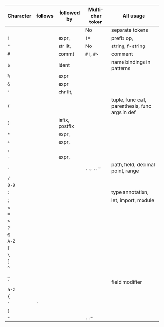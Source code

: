 | Character  | follows                     | followed by                          | Multi-char token  | All usage                              |
|------------|-----------------------------|--------------------------------------|-------------------|----------------------------------------|
| ` `        |                             |                                      | No                | separate tokens                        |
| `!`        |                             | expr,                                | `!=`              | prefix op,                             |
| `"`        |                             | str lit,                             | No                | string, f-string                       |
| `#`        |                             | commt                                | `#!`, `#>`        | comment                                |
| `$`        |                             | ident                                |                   | name bindings in patterns              |
| `%`        |                             | expr                                 |                   |                                        |
| `&`        |                             | expr                                 |                   |                                        |
| `'`        |                             | chr lit,                             |                   |                                        |
| `(`        |                             |                                      |                   | tuple, func call, parenthesis, func args in def          |
| `)`        |                             | infix, postfix                       |                   |                                        |
| `*`        |                             | expr,                                |                   |                                        |
| `+`        |                             | expr,                                |                   |                                        |
| `,`        |                             |                                      |                   |                                        |
| `-`        |                             | expr,                                |                   |                                        |
| `.`        |                             |                                      | `..`, `..~`       | path, field, decimal point, range      |
| `/`        |                             |                                      |                   |                                        |
| `0-9`      |                             |                                      |                   |                                        |
| `:`        |                             |                                      |                   | type annotation,                       |
| `;`        |                             |                                      |                   | let, import, module                    |
| `<`        |                             |                                      |                   |                                        |
| `=`        |                             |                                      |                   |                                        |
| `>`        |                             |                                      |                   |                                        |
| `?`        |                             |                                      |                   |                                        |
| `@`        |                             |                                      |                   |                                        |
| `A-Z`      |                             |                                      |                   |                                        |
| `[`        |                             |                                      |                   |                                        |
| `\`        |                             |                                      |                   |                                        |
| `]`        |                             |                                      |                   |                                        |
| `^`        |                             |                                      |                   |                                        |
| `_`        |                             |                                      |                   |                                        |
| `` ` ``    |                             |                                      |                   | field modifier                         |
| `a-z`      |                             |                                      |                   |                                        |
| `{`        |                             |                                      |                   |                                        |
| `|`        |                             |                                      |                   |                                        |
| `}`        |                             |                                      |                   |                                        |
| `~`        |                             |                                      | `..~`             |                                        |
